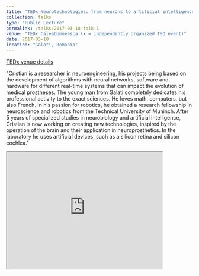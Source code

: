 ```yaml
---
title: "TEDx Neurotechnologies: from neurons to artificial intelligence"
collection: talks
type: "Public Lecture"
permalink: /talks/2017-03-18-talk-1
venue: "TEDx CaleaDomneasca (x = independently organized TED event)"
date: 2017-03-18
location: "Galati, Romania"
---
```


[TEDx venue details](https://www.ted.com/tedx/events/21484)

"Cristian is a researcher in neuroengineering, his projects being based on the development of algorithms with neural networks, software and hardware for different real-time systems that can impact the evolution of medical prostheses. The young man from Galati completely dedicates his professional activity to the exact sciences. He loves math, computers, but also French. In his passion for robotics, he obtained a research fellowship in neuroscience and robotics from the Technical University of Muninch. After 5 years of specialized studies in neurobiology and artificial intelligence, Cristian is now working on creating new technologies, inspired by the operation of the brain and their application in neuroprosthetics. In the laboratory he uses artificial devices, such as a silicon retina and silicon cochlea."


<iframe width="420" height="315"
src="https://www.youtube.com/embed?v=Oin_hCC2WrE">
</iframe>
